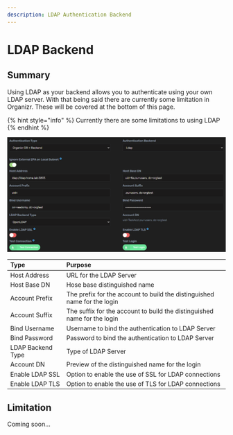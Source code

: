 ```yaml
---
description: LDAP Authentication Backend
---
```


# LDAP Backend

## Summary

Using LDAP as your backend allows you to authenticate using your own LDAP server.  With that being said there are currently some limitation in Organizr.  These will be covered at the bottom of this page.

{% hint style="info" %}
Currently there are some limitations to using LDAP
{% endhint %}

![](../../.gitbook/assets/image%20%2839%29.png)

| **Type** | **Purpose** |
| :--- | :--- |
| Host Address | URL for the LDAP Server |
| Host Base DN | Hose base distinguished name |
| Account Prefix | The prefix for the account to build the distinguished name for the login |
| Account Suffix | The suffix for the account to build the distinguished name for the login |
| Bind Username | Username to bind the authentication to LDAP Server |
| Bind Password | Password to bind the authentication to LDAP Server |
| LDAP Backend Type | Type of LDAP Server |
| Account DN | Preview of the distinguished name for the login |
| Enable LDAP SSL | Option to enable the use of SSL for LDAP connections |
| Enable LDAP TLS | Option to enable the use of TLS for LDAP connections |

## Limitation

Coming soon...

